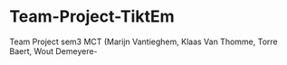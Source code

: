 # Team-Project-TiktEm
Team Project sem3 MCT (Marijn Vantieghem, Klaas Van Thomme, Torre Baert, Wout Demeyere-
